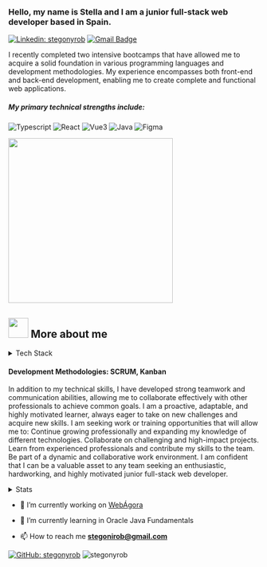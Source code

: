 ### Hello, my name is Stella and I am a junior full-stack web developer based in Spain.
<div>

[![Linkedin: stegonyrob](https://img.shields.io/badge/-stegonyrob-blue?style=flat-square&logo=Linkedin&logoColor=white&link=https://[https://www.linkedin.com/in/stella-m-gonz%C3%A1lez-robert/])](https://www.linkedin.com/in/stella-m-gonz%C3%A1lez-robert/)
[![Gmail Badge](https://img.shields.io/badge/-stegonirob@gmail.com-c14438?style=flat-square&logo=Gmail&logoColor=white&link=mailto:stegonirob@gmail.com)](mailto:stegonirob@gmail.com)
</div>

<div>
I recently completed two intensive bootcamps that have allowed me to acquire a solid foundation in various programming languages and development methodologies. My experience encompasses both front-end and back-end development, enabling me to create complete and functional web applications.
  
</div>

<div>


##### My primary technical strengths include:


![Typescript](https://img.shields.io/badge/TypeScript-007ACC?style=for-the-badge&logo=typescript&logoColor=white)
![React](https://img.shields.io/badge/react-%2320232a.svg?style=for-the-badge&logo=react&logoColor=%2361DAFB)
![Vue3](https://img.shields.io/badge/Vue.js-35495E?style=for-the-badge&logo=vue.js&logoColor=4FC08D)
![Java](https://img.shields.io/badge/Java-ED8B00?style=for-the-badge&logo=openjdk&logoColor=white)
![Figma](https://img.shields.io/badge/figma-%23F24E1E.svg?style=for-the-badge&logo=figma&logoColor=white)

<img width="330px" src="https://user-images.githubusercontent.com/74038190/212741999-016fddbd-617a-4448-8042-0ecf907aea25.gif" >


<h2><img width="40px" src="https://user-images.githubusercontent.com/74038190/216654128-ad1c5827-e18e-43a6-974b-3669cbb082b9.gif" > More about me</h2>

<details>
  <summary>Tech Stack</summary>

![JavaScript](https://img.shields.io/badge/javascript-%23323330.svg?style=for-the-badge&logo=javascript&logoColor=%23F7DF1E)
![Typescript](https://img.shields.io/badge/TypeScript-007ACC?style=for-the-badge&logo=typescript&logoColor=white)
![Markdown](https://img.shields.io/badge/markdown-%23000000.svg?style=for-the-badge&logo=markdown&logoColor=white)
![CSS3](https://img.shields.io/badge/css3-%231572B6.svg?style=for-the-badge&logo=css3&logoColor=white)
![HTML5](https://img.shields.io/badge/html5-%23E34F26.svg?style=for-the-badge&logo=html5&logoColor=white)

#### Libraries/Frameworks

![Bootstrap](https://img.shields.io/badge/bootstrap-%23563D7C.svg?style=for-the-badge&logo=bootstrap&logoColor=white)
![SASS](https://img.shields.io/badge/Sass-CC6699?style=for-the-badge&logo=sass&logoColor=white)
![React](https://img.shields.io/badge/react-%2320232a.svg?style=for-the-badge&logo=react&logoColor=%2361DAFB)
![Vue3](https://img.shields.io/badge/Vue.js-35495E?style=for-the-badge&logo=vue.js&logoColor=4FC08D)
![react-Router-Dom](https://img.shields.io/badge/React_Router-CA4245?style=for-the-badge&logo=react-router&logoColor=white)
![NodeJS](https://img.shields.io/badge/Node.js-43853D?style=for-the-badge&logo=node.js&logoColor=white)
![jQuery](https://img.shields.io/badge/jquery-%230769AD.svg?style=for-the-badge&logo=jquery&logoColor=white)
![ExpressJS](https://img.shields.io/badge/threejs-black?style=for-the-badge&logo=three.js&logoColor=whitExpressJS)
![MySQL](https://img.shields.io/badge/mysql-%2300f.svg?style=for-the-badge&logo=mysql&logoColor=white)
![Java](https://img.shields.io/badge/Java-ED8B00?style=for-the-badge&logo=openjdk&logoColor=white)
![REDUX](https://img.shields.io/badge/Redux-593D88?style=for-the-badge&logo=redux&logoColor=white)
![Spring](https://img.shields.io/badge/Spring-6DB33F?style=for-the-badge&logo=spring&logoColor=white)
![Spring Boot](https://img.shields.io/badge/Spring_Boot-F2F4)

#### Deployment

![Docker](https://img.shields.io/badge/docker%20-%230db7ed.svg?&style=for-the-badge&logo=docker&logoColor=white)
![AWS](https://img.shields.io/badge/AWS-%23FF9900.svg?style=for-the-badge&logo=amazon-aws&logoColor=white)


#### Tools

![Figma](https://img.shields.io/badge/figma-%23F24E1E.svg?style=for-the-badge&logo=figma&logoColor=white)
![Swagger](https://img.shields.io/badge/-Swagger-%23Clojure?style=for-the-badge&logo=swagger&logoColor=white)
![Postman](https://img.shields.io/badge/Postman-FF6C37?style=for-the-badge&logo=postman&logoColor=white)

</details>

#### Development Methodologies: SCRUM, Kanban

In addition to my technical skills, I have developed strong teamwork and communication abilities, allowing me to collaborate effectively with other professionals to achieve common goals. 
I am a proactive, adaptable, and highly motivated learner, always eager to take on new challenges and acquire new skills.
I am seeking work or training opportunities that will allow me to:
Continue growing professionally and expanding my knowledge of different technologies.
Collaborate on challenging and high-impact projects.
Learn from experienced professionals and contribute my skills to the team.
Be part of a dynamic and collaborative work environment.
I am confident that I can be a valuable asset to any team seeking an enthusiastic, hardworking, and highly motivated junior full-stack web developer.



<details>
  <summary>Stats</summary>

![](https://github-readme-streak-stats.herokuapp.com/?user=stegonyrob&theme=tokyonight&hide_border=false)
![](https://github-readme-stats.vercel.app/api/top-langs/?username=stegonyrob&theme=tokyonight&hide_border=false&include_all_commits=true&count_private=false&layout=compact)<br />
![](https://github-readme-activity-graph.vercel.app/graph?username=stegonyrob&theme=tokyo-night)
</details>

- 🔭 I’m currently working on [WebÁgora](https://github.com/Stegonyrob/WebAgora)

- 🌱 I’m currently learning in Oracle Java Fundamentals

- 📫 How to reach me **stegonirob@gmail.com**


[![GitHub: stegonyrob](https://img.shields.io/github/followers/stegonyrob?label=follow&style=social)](https://github.com/stegonyrob)
<img src="https://komarev.com/ghpvc/?username=stegonyrob&label=Profile%20views&color=0e75b6&style=flat" alt="stegonyrob" /> 
</div>
